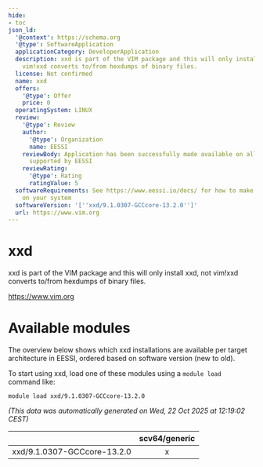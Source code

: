 ```yaml
---
hide:
- toc
json_ld:
  '@context': https://schema.org
  '@type': SoftwareApplication
  applicationCategory: DeveloperApplication
  description: xxd is part of the VIM package and this will only install xxd, not
    vim!xxd converts to/from hexdumps of binary files.
  license: Not confirmed
  name: xxd
  offers:
    '@type': Offer
    price: 0
  operatingSystem: LINUX
  review:
    '@type': Review
    author:
      '@type': Organization
      name: EESSI
    reviewBody: Application has been successfully made available on all architectures
      supported by EESSI
    reviewRating:
      '@type': Rating
      ratingValue: 5
  softwareRequirements: See https://www.eessi.io/docs/ for how to make EESSI available
    on your system
  softwareVersion: '[''xxd/9.1.0307-GCCcore-13.2.0'']'
  url: https://www.vim.org
---
```


xxd
===


xxd is part of the VIM package and this will only install xxd, not vim!xxd converts to/from hexdumps of binary files.

https://www.vim.org
# Available modules


The overview below shows which xxd installations are available per target architecture in EESSI, ordered based on software version (new to old).

To start using xxd, load one of these modules using a `module load` command like:

```shell
module load xxd/9.1.0307-GCCcore-13.2.0
```

*(This data was automatically generated on Wed, 22 Oct 2025 at 12:19:02 CEST)*

| |scv64/generic|
| :---: | :---: |
|xxd/9.1.0307-GCCcore-13.2.0|x|
